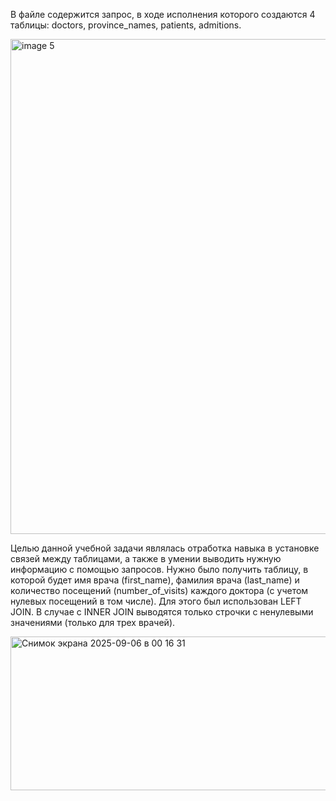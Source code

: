 В файле содержится запрос, в ходе исполнения которого создаются 4 таблицы: doctors, province_names, patients, admitions.

<img width="828" height="792" alt="image 5" src="https://github.com/user-attachments/assets/d55b92c8-b48b-41f1-907a-1a9cf825d56d" />

Целью данной учебной задачи являлась отработка навыка в установке связей между таблицами, а также в умении выводить нужную информацию с помощью запросов.
Нужно было получить таблицу, в которой будет имя врача (first_name), фамилия врача (last_name) и количество посещений (number_of_visits) каждого доктора (с учетом нулевых посещений в том числе). 
Для этого был использован LEFT JOIN. В случае с INNER JOIN выводятся только строчки с ненулевыми значениями (только для трех врачей).

<img width="774" height="246" alt="Снимок экрана 2025-09-06 в 00 16 31" src="https://github.com/user-attachments/assets/8e760167-c8ec-4626-8b68-f65efda00d9d" />
